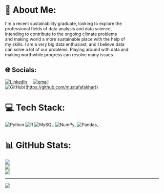 # 💫 About Me:
I'm a recent sustainability graduate, looking to explore the <br>professional fields of data analysis and data science, <br>intending to contribute to the ongoing climate problems <br>and making world a more sustainable place with the help of<br>my skills. I am a very big data enthusiast, and I believe data<br>can solve a lot of our problems. Playing around with data and<br>making worthwhile progress can resolve many issues.


## 🌐 Socials:
[![LinkedIn](https://img.shields.io/badge/LinkedIn-%230077B5.svg?logo=linkedin&logoColor=white)](https://linkedin.com/in/https://www.linkedin.com/in/mustafa-fakhar-1856661b0/) &nbsp;&nbsp;&nbsp; [![email](https://img.shields.io/badge/Email-D14836?logo=gmail&logoColor=white)](mailto:mustafa.fakhar.07@gmail.com)  
![GitHub](https://img.shields.io/badge/GitHub-%23121011.svg?logo=github&logoColor=white)((https://github.com/mustafafakhar)) 

# 💻 Tech Stack:
![Python](https://img.shields.io/badge/python-3670A0?style=for-the-badge&logo=python&logoColor=ffdd54) ![R](https://img.shields.io/badge/r-%23276DC3.svg?style=for-the-badge&logo=r&logoColor=white) ![MySQL](https://img.shields.io/badge/mysql-4479A1.svg?style=for-the-badge&logo=mysql&logoColor=white) ![NumPy](https://img.shields.io/badge/NumPy-4DABCF?logo=numpy&logoColor=fff), ![Pandas](https://img.shields.io/badge/Pandas-150458?logo=pandas&logoColor=fff), 
# 📊 GitHub Stats:
![](https://github-readme-stats.vercel.app/api?username=mustafafakhar&theme=default_repocard&hide_border=false&include_all_commits=true&count_private=true)<br/>
![](https://github-readme-streak-stats.herokuapp.com/?user=mustafafakhar&theme=default_repocard&hide_border=false)<br/>
![](https://github-readme-stats.vercel.app/api/top-langs/?username=mustafafakhar&theme=default_repocard&hide_border=false&include_all_commits=true&count_private=true&layout=compact)

---
[![](https://visitcount.itsvg.in/api?id=mustafafakhar&icon=0&color=0)](https://visitcount.itsvg.in)
